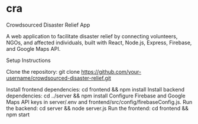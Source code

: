 # cra
Crowdsourced Disaster Relief App

A web application to facilitate disaster relief by connecting volunteers, NGOs, and affected individuals, built with React, Node.js, Express, Firebase, and Google Maps API.

Setup Instructions

Clone the repository: git clone https://github.com/your-username/crowdsourced-disaster-relief.git

Install frontend dependencies: cd frontend && npm install
Install backend dependencies: cd ../server && npm install
Configure Firebase and Google Maps API keys in server/.env and frontend/src/config/firebaseConfig.js.
Run the backend: cd server && node server.js
Run the frontend: cd frontend && npm start